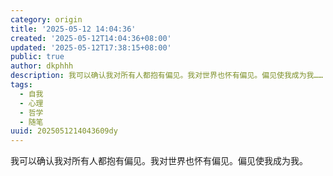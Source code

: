 ```yaml
---
category: origin
title: '2025-05-12 14:04:36'
created: '2025-05-12T14:04:36+08:00'
updated: '2025-05-12T17:38:15+08:00'
public: true
author: dkphhh
description: 我可以确认我对所有人都抱有偏见。我对世界也怀有偏见。偏见使我成为我……
tags:
  - 自我
  - 心理
  - 哲学
  - 随笔
uuid: 2025051214043609dy
---
```


我可以确认我对所有人都抱有偏见。我对世界也怀有偏见。偏见使我成为我。
